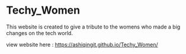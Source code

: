 # Techy_Women

This website is created to give a tribute to the womens who made a big changes on the tech world.

view website here : https://ashiqingit.github.io/Techy_Women/
